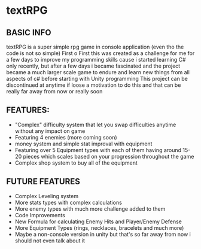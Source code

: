 # textRPG


## BASIC INFO
textRPG is a super simple rpg game in console application (even tho the code is not so simple)
First o First this was created as a  challenge for me for a few days to improve my programming skills cause i started learning C# only recently, but after a few days i became fascinated and the project became a much larger scale game to endure and learn new things from all aspects of c# before starting with Unity programming
This project can be discontinued at anytime if loose a motivation to do this and that can be really far away from now or really soon


## FEATURES:
- "Complex" difficulty system that let you swap difficulties anytime without any impact on game
- Featuring 4 enemies (more coming soon)
- money system and simple stat improval with equipment
- Featuring over 5 Equipment types with each of them having around 15-20 pieces which scales based on your progression throughout the game
- Complex shop system to buy all of the equipment
## FUTURE FEATURES
- Complex Leveling system
- More stats types with complex calculations
- More enemy types with much more challenge added to them
- Code Improvements
- New Formula for calculating Enemy Hits and Player/Enemy Defense
- More Equipment Types (rings, necklaces, bracelets and much more)
- Maybe a non-console version in unity but that's so far away from now i should not even talk about it


